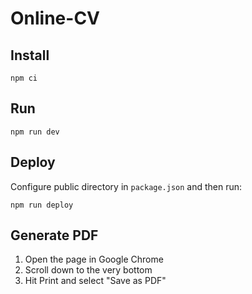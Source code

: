 # Online-CV

## Install

    npm ci

## Run

    npm run dev

## Deploy

Configure public directory in `package.json` and then run:

    npm run deploy

## Generate PDF

1. Open the page in Google Chrome
1. Scroll down to the very bottom
1. Hit Print and select "Save as PDF"
